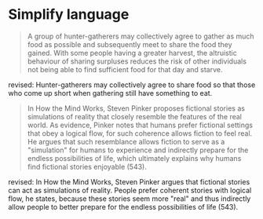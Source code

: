 # Simplify language

> A group of hunter-gatherers may collectively agree to gather as much food as possible and subsequently meet to share the food they gained. With some people having a greater harvest, the altruistic behaviour of sharing surpluses reduces the risk of other individuals not being able to find sufficient food for that day and starve.

revised: Hunter-gatherers may collectively agree to share food so that those who come up short when gathering still have something to eat.

> In How the Mind Works, Steven Pinker proposes fictional stories as simulations of reality that closely resemble the features of the real world. As evidence, Pinker notes that humans prefer fictional settings that obey a logical flow, for such coherence allows fiction to feel real. He argues that such resemblance allows fiction to serve as a "simulation" for humans to experience and indirectly prepare for the endless possibilities of life, which ultimately explains why humans find fictional stories enjoyable (543).

revised: In How the Mind Works, Steven Pinker argues that fictional stories can act as simulations of reality. People prefer coherent stories with logical flow, he states, because these stories seem more "real" and thus indirectly allow people to better prepare for the endless possibilities of life (543).
